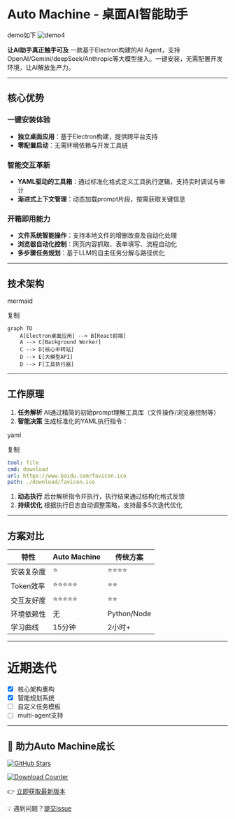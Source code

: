 # Auto Machine - 桌面AI智能助手
demo如下
![demo4](https://github.com/user-attachments/assets/4353960a-a98b-4f83-b161-cb1a71a14fdd)

**让AI助手真正触手可及**
 一款基于Electron构建的AI Agent，支持OpenAI/Gemini/deepSeek/Anthropic等大模型接入。一键安装，无需配置开发环境，让AI解放生产力。

------

## 核心优势

### 一键安装体验

- **独立桌面应用**：基于Electron构建，提供跨平台支持
- **零配置启动**：无需环境依赖与开发工具链

### 智能交互革新

- **YAML驱动的工具箱**：通过标准化格式定义工具执行逻辑，支持实时调试与审计
- **渐进式上下文管理**：动态加载prompt片段，按需获取关键信息

### 开箱即用能力

- **文件系统智能操作**：支持本地文件的增删改查及自动化处理
- **浏览器自动化控制**：网页内容抓取、表单填写、流程自动化
- **多步骤任务规划**：基于LLM的自主任务分解与路径优化

------

## 技术架构

mermaid

复制

```mermaid
graph TD
    A[Electron桌面应用] --> B[React前端]
    A --> C[Background Worker]
    C --> D[核心中转站]
    D --> E[大模型API]
    D --> F[工具执行器]
```

------

## 工作原理

1. **任务解析**
    AI通过精简的初始prompt理解工具库（文件操作/浏览器控制等）
2. **智能决策**
    生成标准化的YAML执行指令：

yaml

复制

```yaml
tool: file
cmd: download
url: https://www.baidu.com/favicon.ico
path: ./download/favicon.ico
```

1. **动态执行**
    后台解析指令并执行，执行结果通过结构化格式反馈
2. **持续优化**
    根据执行日志自动调整策略，支持最多5次迭代优化

------

## 方案对比

| 特性       | Auto Machine | 传统方案    |
| ---------- | ------------ | ----------- |
| 安装复杂度 | ⭐            | ⭐⭐⭐⭐        |
| Token效率  | ⭐⭐⭐⭐⭐        | ⭐⭐          |
| 交互友好度 | ⭐⭐⭐⭐⭐        | ⭐⭐          |
| 环境依赖性 | 无           | Python/Node |
| 学习曲线   | 15分钟       | 2小时+      |

---



# 近期迭代

- [x] 核心架构重构
- [x] 智能规划系统
- [ ] 自定义任务模板
- [ ] multi-agent支持

------

## 🤝 助力Auto Machine成长

[![GitHub Stars](https://img.shields.io/github/stars/waht41/auto_machine?style=for-the-badge)](https://github.com/waht41/auto_machine/stargazers)

[![Download Counter](https://img.shields.io/github/downloads/waht41/auto_machine/total?style=for-the-badge)](https://github.com/waht41/auto_machine/releases)

👉 [立即获取最新版本](https://github.com/waht41/auto_machine/releases)  

💡 遇到问题？[提交Issue](https://github.com/waht41/auto_machine/issues) 
